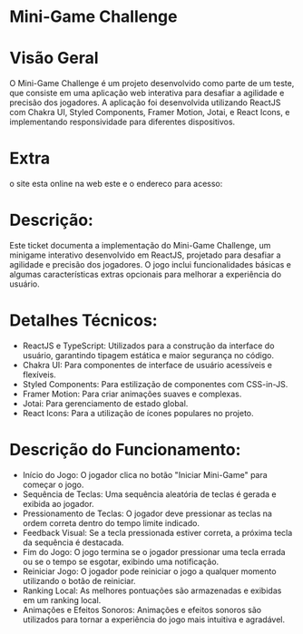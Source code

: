 # Mini-Game Challenge

# Visão Geral
O Mini-Game Challenge é um projeto desenvolvido como parte de um teste, que consiste em uma aplicação web interativa para desafiar a agilidade e precisão dos jogadores. A aplicação foi desenvolvida utilizando ReactJS com Chakra UI, Styled Components, Framer Motion, Jotai, e React Icons, e implementando responsividade para diferentes dispositivos.

# Extra 
o site esta online na web este e o endereco para acesso:  

# Descrição:
Este ticket documenta a implementação do Mini-Game Challenge, um minigame interativo desenvolvido em ReactJS, projetado para desafiar a agilidade e precisão dos jogadores. O jogo inclui funcionalidades básicas e algumas características extras opcionais para melhorar a experiência do usuário.

# Detalhes Técnicos:

* ReactJS e TypeScript: Utilizados para a construção da interface do usuário, garantindo tipagem estática e maior segurança no código.
* Chakra UI: Para componentes de interface de usuário acessíveis e flexíveis.
* Styled Components: Para estilização de componentes com CSS-in-JS.
* Framer Motion: Para criar animações suaves e complexas.
* Jotai: Para gerenciamento de estado global.
* React Icons: Para a utilização de ícones populares no projeto.

# Descrição do Funcionamento:

* Início do Jogo: O jogador clica no botão "Iniciar Mini-Game" para começar o jogo.
* Sequência de Teclas: Uma sequência aleatória de teclas é gerada e exibida ao jogador.
* Pressionamento de Teclas: O jogador deve pressionar as teclas na ordem correta dentro do tempo limite indicado.
* Feedback Visual: Se a tecla pressionada estiver correta, a próxima tecla da sequência é destacada.
* Fim do Jogo: O jogo termina se o jogador pressionar uma tecla errada ou se o tempo se esgotar, exibindo uma notificação.
* Reiniciar Jogo: O jogador pode reiniciar o jogo a qualquer momento utilizando o botão de reiniciar.
* Ranking Local: As melhores pontuações são armazenadas e exibidas em um ranking local.
* Animações e Efeitos Sonoros: Animações e efeitos sonoros são utilizados para tornar a experiência do jogo mais intuitiva e agradável.
